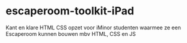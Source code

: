 # escaperoom-toolkit-iPad
 Kant en klare HTML CSS opzet voor iMinor studenten waarmee ze een Escaperoom kunnen bouwen mbv HTML, CSS en JS
